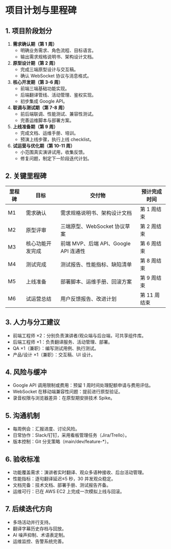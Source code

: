 # 项目计划与里程碑

## 1. 项目阶段划分
1. **需求确认期（第 1 周）**
   - 明确业务需求、角色流程、目标语言。
   - 输出需求规格说明书、架构设计文档。
2. **原型设计期（第 2 周）**
   - 完成三端原型设计与交互稿。
   - 确认 WebSocket 协议与消息格式。
3. **核心开发期（第 3-6 周）**
   - 前端三端基础功能实现。
   - 后端翻译管线、活动管理、鉴权实现。
   - 初步集成 Google API。
4. **联调与测试期（第 7-8 周）**
   - 前后端联调、性能测试、兼容性测试。
   - 完善运维脚本与部署方案。
5. **上线准备期（第 9 周）**
   - 完成文档、运维手册、培训。
   - 预演上线步骤，执行上线 checklist。
6. **试运营与优化期（第 10-11 周）**
   - 小范围真实演讲试用，收集反馈。
   - 修复问题，制定下一阶段迭代计划。

## 2. 关键里程碑
| 里程碑 | 目标 | 交付物 | 预计完成时间 |
| --- | --- | --- | --- |
| M1 | 需求确认 | 需求规格说明书、架构设计文档 | 第 1 周结束 |
| M2 | 原型评审 | 三端原型、WebSocket 协议草案 | 第 2 周结束 |
| M3 | 核心功能开发完成 | 前端 MVP、后端 API、Google API 连通性 | 第 6 周结束 |
| M4 | 测试完成 | 测试报告、性能指标、缺陷清单 | 第 8 周结束 |
| M5 | 上线准备 | 部署脚本、运维手册、回滚方案 | 第 9 周结束 |
| M6 | 试运营总结 | 用户反馈报告、改进计划 | 第 11 周结束 |

## 3. 人力与分工建议
- 前端工程师 ×2：分别负责演讲者/观众端与后台端，可共享组件库。
- 后端工程师 ×1：负责翻译服务、活动管理、部署。
- QA ×1（兼职）：编写测试用例、执行测试。
- 产品/设计 ×1（兼职）：交互稿、UI 设计。

## 4. 风险与缓冲
- Google API 调用限制或费用：预留 1 周时间处理配额申请与费用评估。
- WebSocket 在移动端兼容性问题：提前进行原型验证。
- 录音权限与浏览器差异：在原型期安排技术 Spike。

## 5. 沟通机制
- 每周例会：汇报进度、讨论风险。
- 日常协作：Slack/钉钉，采用看板管理任务（Jira/Trello）。
- 版本控制：Git 分支策略（main/dev/feature-*）。

## 6. 验收标准
- 功能覆盖需求：演讲者实时翻译、观众多语种接收、后台活动管理。
- 性能指标：逐句翻译延迟≤5 秒，30 并发观众稳定。
- 文档完备：技术文档、部署手册、测试报告齐备。
- 运维可行：已在 AWS EC2 上完成一次模拟上线与回滚。

## 7. 后续迭代方向
- 多场活动并行支持。
- 翻译字幕历史存档与回放。
- AI 噪声抑制、术语表定制。
- 运维监控、告警系统完善。
